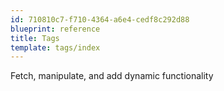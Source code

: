 ```yaml
---
id: 710810c7-f710-4364-a6e4-cedf8c292d88
blueprint: reference
title: Tags
template: tags/index
---
```

Fetch, manipulate, and add dynamic functionality
